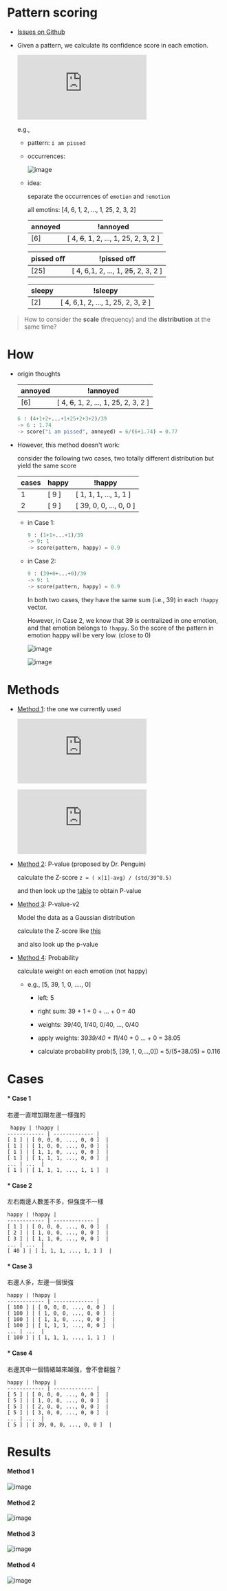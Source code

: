 Pattern scoring
===

* [Issues on Github](https://github.com/AcademiaSinicaNLPLab/emotion-detection-modules/issues)

* Given a pattern, we calculate its confidence score in each emotion.

	![equation](http://latex.codecogs.com/gif.latex?score%28pattern%2C%20emotion%29)

	e.g., 

	* pattern: `i am pissed`

	* occurrences:

		![image](img/dist_of_i-am-pissed.png)
	
	* idea:
	
		separate the occurrences of `emotion` and `!emotion`
		
		all emotins: [4, 6, 1, 2, ..., 1, 25, 2, 3, 2]
		
		annoyed | !annoyed |
		------------ | ------------- |
		[6] | [ 4, ~~6~~, 1, 2, ..., 1, 25, 2, 3, 2 ]  |		

		pissed oﬀ | !pissed oﬀ |
		------------ | ------------- |
		[25] | [ 4, 6,1, 2, ..., 1, ~~25~~, 2, 3, 2 ]  |	
	
		sleepy | !sleepy |
		------------ | ------------- |
		[2] | [ 4, 6,1, 2, ..., 1, 25, 2, 3, ~~2~~ ]  |


> How to consider the __scale__ (frequency) and the __distribution__ at the same time?

How
===

* origin thoughts

	annoyed | !annoyed |
	------------ | ------------- |
	[6] | [ 4, ~~6~~, 1, 2, ..., 1, 25, 2, 3, 2 ]  |
	
	```python
	6 : (4+1+2+...+1+25+2+3+2)/39
	-> 6 : 1.74
	-> score("i am pissed", annoyed) = 6/(6+1.74) = 0.77
	```
	

* However, this method doesn't work:

	consider the following two cases, two totally different distribution but yield the same score

	 cases | happy | !happy |
	------------|------------ | ------------- |
	1 | [ 9 ] | [ 1, 1, 1, ..., 1, 1 ]  |
	2 | [ 9 ] | [ 39, 0, 0, ..., 0, 0 ]  |

	* in Case 1:
		
		```python
		9 : (1+1+...+1)/39
		-> 9: 1
		-> score(pattern, happy) = 0.9
		```			
	
	* in Case 2:
		
		```python
		9 : (39+0+...+0)/39
		-> 9: 1
		-> score(pattern, happy) = 0.9	
		```		
		
		In both two cases, they have the same sum (i.e., 39) in each `!happy` vector.
		
		However, in Case 2, we know that 39 is centralized in one emotion, and that emotion belongs to `!happy`. So the score of the pattern in emotion happy will be very low. (close to 0)

		![image](img/all-1.png)

		![image](img/increase.png)


Methods
===

	
* [Method 1](#method-1): the one we currently used
	
	![equation](http://latex.codecogs.com/gif.latex?score_%7B1%7D%20%5Cleft%20%28%20p%2C%5Coverline%7Be%7D%20%5Cright%20%29%20%3D%20mean%28v%29%20&plus;%20%5Cfrac%7Bstd%28normalized%5C_v%29%20*%20%28Max%28v%29-mean%28v%29%29%7D%20%7B0.158%7D)
		
	![equation](http://latex.codecogs.com/gif.latex?f_%7BPS_%7Bk%7D%7D%20%5Cleft%28p%2C%20e%20%5Cright%20%29%20%3D%20%5Cfrac%7Bscore_%7Bk%7D%20%5Cleft%20%28%20p%2C%20e%20%5Cright%20%29%7D%7Bscore_%7Bk%7D%20%5Cleft%20%28%20p%2C%20e%20%5Cright%20%29%20&plus;%20score_%7Bk%7D%20%5Cleft%20%28%20p%2C%20%5Coverline%7B%20e%20%7D%20%5Cright%20%29%7D)
	
* [Method 2](#method-2): P-value (proposed by Dr. Penguin)

	calculate the Z-score `z = ( x[1]-avg) / (std/39^0.5)` 
	
	and then look up the <a href="http://images.tutorvista.com/cms/images/67/Positive-Z-score-chart.jpg" target="_blank">table</a> to obtain P-value

* [Method 3](#method-3): P-value-v2

	Model the data as a Gaussian distribution
	
	calculate the Z-score like <a href="https://gist.github.com/maxis1718/9829984" target="_blank">this</a>
	
	and also look up the p-value


* [Method 4](#method-4): Probability

	calculate weight on each emotion (not happy)
	
	* e.g., [5, 39, 1, 0, ...., 0]
	
		* left: 5
	
		* right sum: 39 + 1 + 0 + ... + 0 = 40
	
		* weights: 39/40, 1/40, 0/40, ..., 0/40
		
		* apply weights: 39*39/40 + 1*1/40 + 0 ... + 0 = 38.05
		
		* calculate probability prob(5, [39, 1, 0,...,0]) = 5/(5+38.05) = 0.116
	
	

Cases
===	

#### * Case 1

右邊一直增加跟左邊一樣強的

	 happy | !happy |
	------------ | ------------- |
	[ 1 ] | [ 0, 0, 0, ..., 0, 0 ]  |
	[ 1 ] | [ 1, 0, 0, ..., 0, 0 ]  |
	[ 1 ] | [ 1, 1, 0, ..., 0, 0 ]  |
	[ 1 ] | [ 1, 1, 1, ..., 0, 0 ]  |
	... | ...  |
	[ 1 ] | [ 1, 1, 1, ..., 1, 1 ]  |


#### * Case 2

左右兩邊人數差不多，但強度不一樣

	happy | !happy |
	------------ | ------------- |
	[ 1 ] | [ 0, 0, 0, ..., 0, 0 ]  |
	[ 2 ] | [ 1, 0, 0, ..., 0, 0 ]  |
	[ 3 ] | [ 1, 1, 0, ..., 0, 0 ]  |
	... | ...  |
	[ 40 ] | [ 1, 1, 1, ..., 1, 1 ]  |

#### * Case 3

右邊人多，左邊一個很強

	happy | !happy |
	------------ | ------------- |
	[ 100 ] | [ 0, 0, 0, ..., 0, 0 ]  |
	[ 100 ] | [ 1, 0, 0, ..., 0, 0 ]  |
	[ 100 ] | [ 1, 1, 0, ..., 0, 0 ]  |
	[ 100 ] | [ 1, 1, 1, ..., 0, 0 ]  |
	... | ...  |
	[ 100 ] | [ 1, 1, 1, ..., 1, 1 ]  |

#### * Case 4

右邊其中一個情緒越來越強，會不會翻盤？

	happy | !happy |
	------------ | ------------- |
	[ 5 ] | [ 0, 0, 0, ..., 0, 0 ]  |
	[ 5 ] | [ 1, 0, 0, ..., 0, 0 ]  |
	[ 5 ] | [ 2, 0, 0, ..., 0, 0 ]  |
	[ 5 ] | [ 3, 0, 0, ..., 0, 0 ]  |
	... | ...  |
	[ 5 ] | [ 39, 0, 0, ..., 0, 0 ]  |


Results
===

#### Method 1

![image](img/m1.png)

#### Method 2

![image](img/m2.png)

#### Method 3

![image](img/m3.png)

#### Method 4

![image](img/m4.png)
